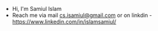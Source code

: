 - Hi, I'm Samiul Islam
- Reach me via mail cs.isamiul@gmail.com or on linkdin - https://www.linkedin.com/in/islamsamiul/
